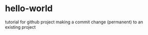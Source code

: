 # hello-world
tutorial for github project
making a commit change (permanent) to an existing project
